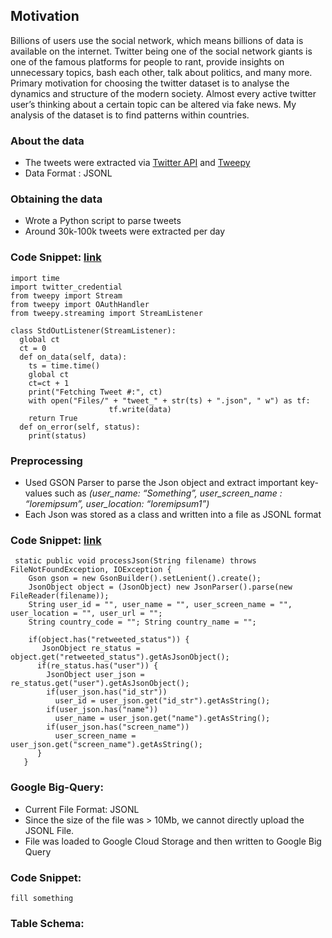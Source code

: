 ## Motivation

Billions of users use the social network, which means billions of data is available on the internet. Twitter being one of the social network giants is one of the famous platforms for people to rant, provide insights on unnecessary topics, bash each other, talk about politics, and many more. Primary motivation for choosing the twitter dataset is to analyse the dynamics and structure of the modern society. Almost every active twitter user’s thinking about a certain topic can be altered via fake news. My analysis of the dataset is to find patterns within countries.

### About the data
* The tweets were extracted via [Twitter API](https://developer.twitter.com/en/docs) and [Tweepy](https://www.tweepy.org/)
* Data Format : JSONL

### Obtaining the data
* Wrote a Python script to parse tweets
* Around 30k-100k tweets were extracted per day

### Code Snippet: [link](https://github.com/siddhartha97/Twitter-Data-Analysis/blob/master/Scripts/parse_tweet.py)

```
import​ time
import​ twitter_credential
from​ tweepy ​import​ Stream
from​ tweepy ​import​ OAuthHandler
from​ tweepy.streaming ​import​ StreamListener

class​ ​StdOutListener​(StreamListener)​:
  global​ ct
  ct = ​0
  def​ ​on_data​(self, data)​: 
    ts = time.time()
    global​ ct
    ct=ct + ​1
    print(​"Fetching Tweet #:"​, ct)
    with​ open(​"Files/"​ + ​"tweet_"​ + str(ts) + ​".json"​, "​ w"​) ​as​ tf:
                      tf.write(data)
    return​ ​True
  def​ ​on_error​(self, status)​:
    print(status)
```
### Preprocessing
* Used GSON Parser to parse the Json object and extract important key-values such as *(user_name: “Something”, user_screen_name : “loremipsum”, user_location:
“loremipsum1”)*
* Each Json was stored as a class and written into a file as JSONL format

### Code Snippet: [link](https://github.com/siddhartha97/Twitter-Data-Analysis/blob/master/Pipeline/java/dataflow/src/main/java/edu/usfca/dataflow/Main.java)
```
 static public void processJson(String filename) throws FileNotFoundException, IOException {
    Gson gson = new GsonBuilder().setLenient().create();
    JsonObject object = (JsonObject) new JsonParser().parse(new FileReader(filename));
    String user_id = "", user_name = "", user_screen_name = "", user_location = "", user_url = "";
    String country_code = ""; String country_name = "";

    if(object.has("retweeted_status")) {
       JsonObject re_status = object.get("retweeted_status").getAsJsonObject();
      if(re_status.has("user")) {
        JsonObject user_json = re_status.get("user").getAsJsonObject();
        if(user_json.has("id_str"))
          user_id = user_json.get("id_str").getAsString();
        if(user_json.has("name"))
          user_name = user_json.get("name").getAsString();
        if(user_json.has("screen_name"))
          user_screen_name = user_json.get("screen_name").getAsString();
      }
   }
```
### Google Big-Query: 
* Current File Format: JSONL
* Since the size of the file was > 10Mb, we cannot directly upload the JSONL File.
* File was loaded to Google Cloud Storage and then written to Google Big Query 

### Code Snippet:
```
fill something
```

### Table Schema: 
